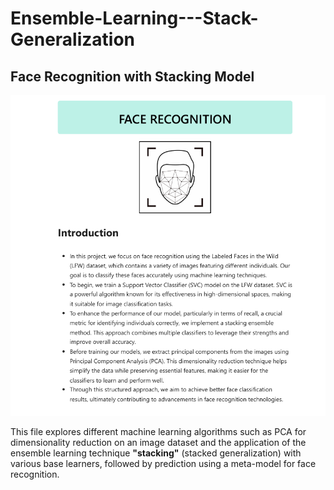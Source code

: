 # Ensemble-Learning---Stack-Generalization

## Face Recognition with Stacking Model

![Stacking Model](Stacking%20Model.png)

This file explores different machine learning algorithms such as PCA for dimensionality reduction on an image dataset and the application of the ensemble learning technique **"stacking"** (stacked generalization) with various base learners, followed by prediction using a meta-model for face recognition.
